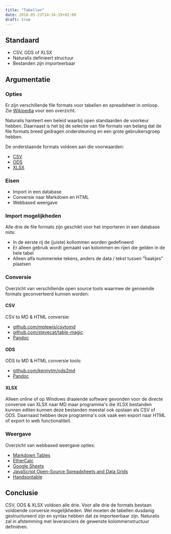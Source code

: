```yaml
---
title: "Tabellen"
date: 2018-05-23T14:34:19+02:00
draft: true
---
```


## Standaard

* CSV, ODS of XLSX
* Naturalis definieert structuur
* Bestanden zijn importeerbaar

## Argumentatie

### Opties

Er zijn verschillende file formats voor tabellen en spreadsheet in omloop. Zie
[Wikipedia](https://en.wikipedia.org/wiki/List_of_file_formats#Spreadsheet) voor
een overzicht.

Naturalis hanteert een beleid waarbij open standaarden de voorkeur hebben.
Daarnaast is het bij de selectie van file formats van belang dat de file formats
breed gedragen ondersteuning en een grote gebruikersgroep hebben.

De onderstaande formats voldoen aan die voorwaarden:

* [CSV](https://en.wikipedia.org/wiki/Comma-separated_values)
* [ODS](https://en.wikipedia.org/wiki/OpenDocument)
* [XLSX](https://en.wikipedia.org/wiki/Office_Open_XML)

### Eisen

* Import in een database
* Conversie naar Markdown en HTML
* Webbased weergave

### Import mogelijkheden

Alle drie de file formats zijn geschikt voor het importeren in een database mits:

* In de eerste rij de (juiste) kollommen worden gedefineerd
* Er alleen gebruik wordt gemaakt van kolommen en rijen die gelden in de hele tabel
* Alleen alfa nummerieke tekens, anders de data / tekst tussen "ḧaakjes" plaatsen

### Conversie

Overzicht van verschillende open source tools waarmee de genoemde formats
geconverteerd kunnen worden:

#### CSV

CSV to MD & HTML conversie:

* [github.com/mplewis/csvtomd](https://github.com/mplewis/csvtomd)
* [github.com/stevecat/table-magic](https://github.com/stevecat/table-magic)
* [Pandoc](https://pandoc.org/)

#### ODS

ODS to MD & HTML conversie tools:

* [github.com/kennytm/ods2md](https://github.com/kennytm/ods2md)
* [Pandoc](https://pandoc.org/)

#### XLSX

Alleen online of op Windows draaiende software gevonden voor de directe
conversie van XLSX naar MD maar programma's die XLSX bestanden kunnen editen
kunnen deze bestanden meestal ook opslaan als CSV of ODS. Daarnaast hebben
deze programma's ook vaak een export naar HTML of export to web
functionaliteit.

### Weergave

Overzicht van webbased weergave opties:

* [Markdown Tables](https://github.com/adam-p/markdown-here/wiki/Markdown-Cheatsheet#tables)
* [EtherCalc](https://ethercalc.net/#)
* [Google Sheets](https://www.google.com/sheets/about/)
* [JavaScript Open-Source Spreadsheets and Data Grids](https://jspreadsheets.com/)
* [Handsontable](https://handsontable.com/)

## Conclusie

CSV, ODS & XLSX voldoen alle drie. Voor alle drie de formats bestaan voldoende
conversie mogelijkheden. Wel moeten de tabellen dusdanig gestructureerd zijn en
syntax hebben dat ze importeerbaar zijn. Naturalis zal in afstemming met
leveranciers de gewenste kolommenstructuur definiëren.
